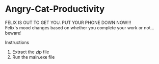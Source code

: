 # Angry-Cat-Productivity

FELIX IS OUT TO GET YOU. PUT YOUR PHONE DOWN NOW!!! 
<br> Felix's mood changes based on whether you complete your work or not... beware!

Instructions
1. Extract the zip file
2. Run the main.exe file
